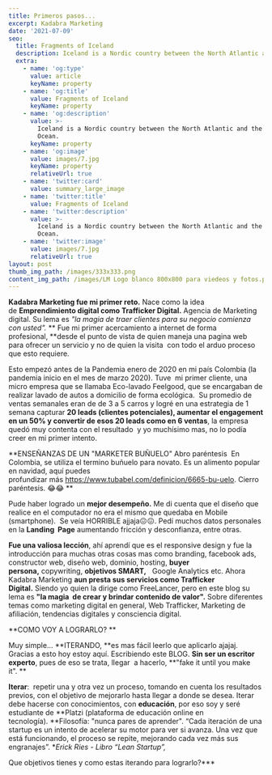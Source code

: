 ```yaml
---
title: Primeros pasos...
excerpt: Kadabra Marketing
date: '2021-07-09'
seo:
  title: Fragments of Iceland
  description: Iceland is a Nordic country between the North Atlantic and the Arctic Ocean.
  extra:
    - name: 'og:type'
      value: article
      keyName: property
    - name: 'og:title'
      value: Fragments of Iceland
      keyName: property
    - name: 'og:description'
      value: >-
        Iceland is a Nordic country between the North Atlantic and the Arctic
        Ocean.
      keyName: property
    - name: 'og:image'
      value: images/7.jpg
      keyName: property
      relativeUrl: true
    - name: 'twitter:card'
      value: summary_large_image
    - name: 'twitter:title'
      value: Fragments of Iceland
    - name: 'twitter:description'
      value: >-
        Iceland is a Nordic country between the North Atlantic and the Arctic
        Ocean.
    - name: 'twitter:image'
      value: images/7.jpg
      relativeUrl: true
layout: post
thumb_img_path: /images/333x333.png
content_img_path: /images/LM Logo blanco 800x800 para viedeos y fotos.png
---
```

**Kadabra Marketing fue mi primer reto.** Nace como la idea de **Emprendimiento digital como Trafficker Digital.** Agencia de Marketing digital. Su lema es *"la magia de traer clientes para su negocio comienza con usted".* ** Fue mi primer acercamiento a internet de forma profesional, **desde el punto de vista de quien maneja una pagina web para ofrecer un servicio y no de quien la visita  con todo el arduo proceso que esto requiere.


Esto empezó antes de la Pandemia enero de 2020 en mi país Colombia (la pandemia inicio en el mes de marzo 2020). Tuve  mi primer cliente, una micro empresa que se llamaba Eco-lavado Feelgood, que se encargaban de realizar lavado de autos a domicilio de forma ecológica. 
Su promedio de ventas semanales eran de de 3 a 5 carros y logré en una estrategia de 1 semana capturar **20 leads (clientes potenciales), aumentar el engagement en un 50% y convertir de esos 20 leads como en 6 ventas**, la empresa quedó muy contenta con el resultado  y yo muchísimo mas, no lo podía creer en mi primer intento.


**ENSEÑANZAS DE UN "MARKETER BUÑUELO"
Abro paréntesis 
En Colombia, se utiliza el termino buñuelo para novato. Es un alimento popular en navidad, aquí puedes profundizar más https://www.tubabel.com/definicion/6665-bu-uelo.
Cierro paréntesis. 😂😂 **

Pude haber logrado un **mejor desempeño.** Me di cuenta que el diseño que realice en el computador no era el mismo que quedaba en Mobile (smartphone).  Se veía HORRIBLE ajjaja😖😖. Pedí muchos datos personales en la **Landing  Page** aumentando fricción y desconfianza, entre otras.


**Fue una valiosa lección**, ahí aprendí que es el responsive design y fue la introducción para muchas otras cosas mas como branding, facebook ads, constructor web, diseño web, dominio, hosting, **buyer persona,** copywriting, **objetivos SMART,**   Google Analytics etc.
Ahora Kadabra Marketing **aun presta sus servicios como Trafficker Digital.** Siendo yo quien la dirige como FreeLancer, pero en este blog su lema es **"la magia  de crear y brindar contenido de valor".** Sobre diferentes temas como marketing digital en general, Web Trafficker, Marketing de afiliación, tendencias digitales y consciencia digital.

**COMO VOY A LOGRARLO? **


Muy simple... **ITERANDO, **es mas fácil leerlo que aplicarlo ajajaj. Gracias a esto hoy estoy aquí. Escribiendo este BLOG. **Sin ser un escritor experto**, pues de eso se trata, llegar  a hacerlo, **"fake it until you make it". **

**Iterar**:  repetir una y otra vez un proceso, tomando en cuenta los resultados previos, con el objetivo de mejorarlo hasta llegar a donde se desea. Iterar debe hacerse con conocimientos, con **educación**, por eso soy y seré estudiante de **Platzi (plataforma de educación online en tecnología). **Filosofía: "nunca pares de aprender".
“Cada iteración de una startup es un intento de acelerar su motor para ver si avanza. Una vez que está funcionando, el proceso se repite, mejorando cada vez más sus engranajes”. **Erick Ries - Libro “Lean Startup”,*

Que objetivos tienes y como estas iterando para lograrlo?***

